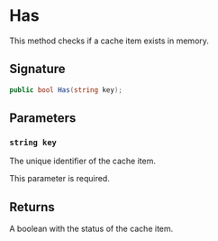 # Has

This method checks if a cache item exists in memory.

## Signature

```csharp
public bool Has(string key);
```

## Parameters

### `string key`

The unique identifier of the cache item.

This parameter is required.

## Returns

A boolean with the status of the cache item.